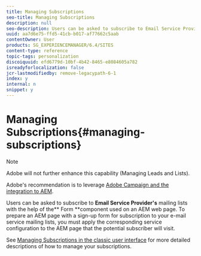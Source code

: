 ```yaml
---
title: Managing Subscriptions
seo-title: Managing Subscriptions
description: null
seo-description: Users can be asked to subscribe to Email Service Provider's mailing lists with the help of the Form component used on an AEM web page
uuid: aa7d6e75-ffd5-41cb-b017-af77662c5aab
contentOwner: User
products: SG_EXPERIENCEMANAGER/6.4/SITES
content-type: reference
topic-tags: personalization
discoiquuid: efd6779d-10bf-4b42-8465-e8084605a782
isreadyforlocalization: false
jcr-lastmodifiedby: remove-legacypath-6-1
index: y
internal: n
snippet: y
---
```


# Managing Subscriptions{#managing-subscriptions}

>[!NOTE]
>
>Adobe will not further enhance this capability (Managing Leads and Lists).
>
>Adobe's recommendation is to leverage [Adobe Campaign and the integration to AEM](../../administering/using/campaign.md).

Users can be asked to subscribe to **Email Service Provider's** mailing lists with the help of the** Form **component used on an AEM web page. To prepare an AEM page with a sign-up form for subscription to your e-mail service mailing lists, you must apply the corresponding service configuration to the AEM page that the potential subscriber will visit.

See [Managing Subscriptions in the classic user interface](../../classic-ui-authoring/using/classic-personalization-campaigns-email-subscriptions.md) for more detailed descriptions of how to manage your subscriptions.

<!--
Comment Type: draft

<h3>Applying Email Service configuration to a page</h3>
-->

<!--
Comment Type: draft

<p>To configure an AEM page:</p>
-->

<!--
Comment Type: draft

<ol>
<li><p>Navigate to the <strong>Websites</strong> tab.</p> </li>
<li><p>Select the page that needs to be configured for the service. Right-click the page and select <strong>Properties</strong>.<br /> </p> </li>
<li><p>Select <strong>Cloud Services</strong> then <strong>Add Service</strong>. Select a configuration from the list of available configurations. </p> <img imageRotate="0" src="assets/chlimage_1-325.png" /></li>
<li><p>Click <strong>OK</strong>.</p> </li>
</ol>
-->

<!--
Comment Type: draft

<h3>Creating a Sign-up form on an AEM page for subscribing/unsubscribing to lists</h3>
-->

<!--
Comment Type: draft

<p>To create a sign-up form and configure it for subscriptions to Email Service Provider's mailing lists:</p>
-->

<!--
Comment Type: draft

<ol>
<li><p>Open the AEM page that the user will visit.</p> </li>
<li><p>Apply the Email Service Provider's configuration to the page.<br /> </p> </li>
<li><p>Add a <strong>Form</strong> component to the page by dragging the component from the sidekick. If the component is not available, switch to design mode and enable <strong>Form </strong>group.</p> </li>
<li><p>Click <strong>Edit</strong> in the <strong>Start of Form </strong>bar and navigate to the <strong>Advanced </strong>tab<strong>.</strong></p> </li>
<li><p>In the<strong> Form</strong> drop-down menu, select <strong>E-mail Service: Create Subscriber and add to list.</strong></p> </li>
<li><p>At the bottom of the dialog box, open the <strong>Action Configuration</strong> drop-down, which allows you to select one or more subscription lists.</p> </li>
<li><p>In the <strong>Select</strong> <strong>list</strong>, select the list you want users to subscribe to. You can add multiple lists by using the plus button (<strong>Add Item</strong>).</p> <img imageRotate="0" src="assets/chlimage_1-3.jpeg" />
<note type="note">
<p>Your dialog box may differ depending on the e-mail service provider.</p>
</note></li>
<li><p>In the <strong>Form</strong> tab, select the thank you page you want users to go to after they submit the form (If left blank, the form redisplays upon submission.) Click <strong>OK</strong>. An <strong>Email id</strong> component appears in the Form, which allows you to create a form where users can submit their email addresses to subscribe or unsubscribe from a mailing list.</p> </li>
<li><p>Add the <strong>Submit</strong> button component from the <strong>Form </strong>section in sidekick.</p> <p>The form is ready. Publish the page configured in the steps above along with the <strong>thank you</strong> page to the publish instance. Any potential subscribers who visit the page can fill the form and subscribe to the list provided in the configuration.</p>
<note type="note">
<p>To make the form subscription fucntion correctly, <a href="#exportingkeysfromauthorandimportingonpublish">encryption keys from author need to be exported and imported on the publish instance</a>.</p>
</note></li>
</ol>
-->

<!--
Comment Type: draft

<h3>Exporting keys from author and importing on publish</h3>
-->

<!--
Comment Type: draft

<p>In order for e-mail service subscribing and unsubscribing to work via the sign-up form on the publish instance, you need to follow these steps:</p>
-->

<!--
Comment Type: draft

<ol>
<li><p>On the author instance, navigate to the Package Manager.</p> </li>
<li><p>Create a new package. Set the filter as<span class="code"> /etc/key</span>.</p> </li>
<li><p>Build and download the package.</p> </li>
<li><p>Navigate to the Package Manager on the publish instance and upload this package.</p> </li>
<li><p>Navigate to the Publish osgi console and restart the bundle named <strong>Adobe Granite Crypto Support</strong>.</p> </li>
</ol>
-->

<!--
Comment Type: draft

<h3>Unsubscribing users from lists</h3>
-->

<!--
Comment Type: draft

<p>To unsubscribe users from lists:</p>
-->

<!--
Comment Type: draft

<ol>
<li><p>Open the page properties of the AEM page that has the sign-up form to unsubscribe a lead.</p> </li>
<li><p>Apply the service configuration to the page.</p> </li>
<li><p>Create a sign-up form on the page.</p> </li>
<li><p>While configuring the component, select the action <strong>E-mail Service</strong>: <strong>Unsubscribe user from list.</strong></p> </li>
<li><p>From the drop-down menu, select the appropriate list from which the user will be removed when unsubscribing.</p> <img imageRotate="0" src="assets/chlimage_1-4.jpeg" /></li>
<li><p>Export the keys from author to publish.</p> </li>
</ol>
-->

<!--
Comment Type: draft

<h3>Configuring auto-responder emails for Email Service</h3>
-->

<!--
Comment Type: draft

<p>To configure an auto-responder email for a subscriber:</p>
-->

<!--
Comment Type: draft

<ol>
<li><p>Open the page properties of the AEM page that have the sign-up form to configure auto responder for a lead.</p> </li>
<li><p>Apply the ExactTarget configuration to the page.<br /> </p> </li>
<li><p>Add a <strong>Form</strong> component to the page by dragging the component from the sidekick. If the component is not available, switch to design mode and enable the <strong>Form </strong>group.</p> </li>
<li><p>Click <strong>Edit</strong> in the <strong>Start of Form </strong>bar and navigate to the <strong>Advanced </strong>tab<strong>.</strong></p> </li>
<li><p>In the<strong> Form</strong> drop-down menu, select <strong>E-mail Service: Send auto responder email.</strong></p> </li>
<li><p><strong>Select an email</strong> (this is the mail that is sent as an auto-responder email).<br /> </p> </li>
<li><p><strong>Select Classification</strong> (this classification is used to send the email).</p> </li>
<li><p>Select the<strong> Thank you </strong>page (the page where users are directed to once they submit the form).</p> <p>In the <strong>Form</strong> tab, select the thank you page you want users to go to after they submit the form. (If left blank, the form redisplays upon submission.) Click <strong>OK</strong>.</p> </li>
<li><p>Export the keys from author to publish.</p> </li>
<li><p>Add the <strong>Submit</strong> button component from the <strong>Form </strong>section in sidekick.</p> <p>The sign-up form is ready. Publish the page configured in the steps above along with the <strong>thank you</strong> page to the publish instance. Any potential subscribers who visit the page can fill the form and on submitting the form the visitor shall receive an auto-responder email on the email id filled in the form.</p>
<note type="note">
<p>To make the sign-up form subscription function correctly, <a href="#exportingkeysfromauthorandimportingonpublish">encryption keys from author need to be exported and imported on the publish instance</a>.</p>
</note><img imageRotate="0" src="assets/chlimage_1-5.jpeg" /></li>
</ol>
-->

